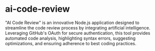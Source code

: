 # ai-code-review
"AI Code Review" is an innovative Node.js application designed to streamline the code review process by integrating artificial intelligence. Leveraging GitHub's OAuth for secure authentication, this tool provides automated code analysis, highlighting syntax errors, suggesting optimizations, and ensuring adherence to best coding practices.
